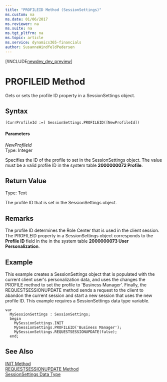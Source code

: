 ```yaml
---
title: "PROFILEID Method (SessionSettings)"
ms.custom: na
ms.date: 01/06/2017
ms.reviewer: na
ms.suite: na
ms.tgt_pltfrm: na
ms.topic: article
ms.service: dynamics365-financials
author: SusanneWindfeldPedersen
---
```


[!INCLUDE[newdev_dev_preview](../includes/newdev_dev_preview.md)]

# PROFILEID Method
Gets or sets the profile ID property in a SessionSettings object.  

## Syntax  

```  
[CurrProfileId :=] SessionSettings.PROFILEID([NewProfileId])  
```  

#### Parameters  
*NewProfileId*  
Type: Integer  

Specifies the ID of the profile to set in the SessionSettings object. The value must be a valid profile ID in the system table **2000000072 Profile**.

## Return Value  
Type: Text  

The profile ID that is set in the SessionSettings object.  

## Remarks  
The profile ID determines the Role Center that is used in the client session. The PROFILEID property in a SessionSettings object corresponds to the **Profile ID** field in the in the system table **2000000073 User Personalization**.

## Example
This example creates a SessionSettings object that is populated with the current client user's personalization data, and uses the changes the PROFILE method to set  the profile to 'Business Manager'. Finally, the REQUESTSESSIONUPDATE method sends a request to the client to abandon the current session and start a new session that uses the new profile ID. This example requires a SessionSettings data type variable.

```
var
  MySessionSettings : SessionSettings;
  begin
    MySessionSettings.INIT
    MySessionSettings.PROFILEID('Business Manager');
    MySessionSettings.REQUESTSESSIONUPDATE(false);
  end;  
```  

## See Also  
[INIT Method](devenv-init-method-sessionsettings.md)  
[REQUESTSESSIONUPDATE Method](devenv-requestsessionupdate-method.md)  
[SessionSettings Data Type](../datatypes/devenv-sessionsettings-data-type.md)    
